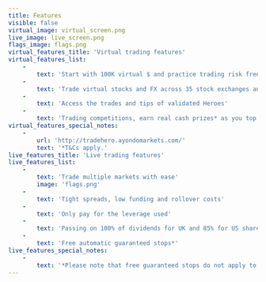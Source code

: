 ```yaml
---
title: Features
visible: false
virtual_image: virtual_screen.png
live_image: live_screen.png
flags_image: flags.png
virtual_features_title: 'Virtual trading features'
virtual_features_list:
    -
        text: 'Start with 100K virtual $ and practice trading risk free'
    -
        text: 'Trade virtual stocks and FX across 35 stock exchanges and 38 currency pairs'
    -
        text: 'Access the trades and tips of validated Heroes'
    -
        text: 'Trading competitions, earn real cash prizes* as you top the leaderboard'
virtual_features_special_notes:
    -
        url: 'http://tradehero.ayondomarkets.com/'
        text: '*T&Cs apply.'
live_features_title: 'Live trading features'
live_features_list:
    -
        text: 'Trade multiple markets with ease'
        image: 'flags.png'
    -
        text: 'Tight spreads, low funding and rollover costs'
    -
        text: 'Only pay for the leverage used'
    -
        text: 'Passing on 100% of dividends for UK and 85% for US shares'
    -
        text: 'Free automatic guaranteed stops*'
live_features_special_notes:
    -
        text: '*Please note that free guaranteed stops do not apply to all products and are subject to trade size restrictions which vary for each product.'
---
```


